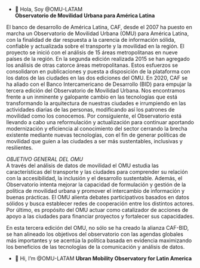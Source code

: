 - 👋 Hola, Soy @OMU-LATAM <br>
**Observatorio de Movilidad Urbana para América Latina**<br>

El banco de desarrollo de América Latina, CAF, desde el 2007 ha puesto en marcha un Observatorio de Movilidad Urbana (OMU) para América Latina, con la finalidad de dar respuesta a la carencia de información sólida, confiable y actualizada sobre el transporte y la movilidad en la región. 
El proyecto se inició con el análisis de 15 áreas metropolitanas en nueve países de la región. En la segunda edición realizada 2015 se han agregado los análisis de otras catorce áreas metropolitanas. Estos esfuerzos se consolidaron en publicaciones y puesta a disposición de la plataforma con los datos de las ciudades en las dos ediciones del OMU. 
En 2020, CAF se ha aliado con el Banco Intercamericano de Desarrollo (BID) para empujar la tercera edición del Observatorio de Movilidad Urbana. Nos encontramos frente a un inminente y galopante cambio en las tecnologías que está transformando la arquitectura de nuestras ciudades e irrumpiendo en las actividades diarias de las personas, modificando así los patrones de movilidad como los conocemos. 
Por consiguiente, el Observatorio está llevando a cabo una reformulación y actualización para continuar aportando modernización y eficiencia al conocimiento del sector cerrando la brecha existente mediante nuevas tecnologías, con el fin de generar políticas de movilidad que guíen a las ciudades a ser más sustentables, inclusivas y resilientes.

_OBJETIVO GENERAL DEL OMU_<br>
A través del análisis de datos de movilidad el OMU estudia las características del transporte y las ciudades para comprender su relación con la accesibilidad, la inclusión y el desarrollo sustentable. 
Además, el Observatorio intenta mejorar la capacidad de formulación y gestión de la política de movilidad urbana y promover el intercambio de información y buenas prácticas. 
El OMU alienta debates participativos basados en datos sólidos y busca establecer redes de cooperación entre los distintos actores. 
Por último, es propósito del OMU actuar como catalizador de acciones de apoyo a las ciudades para financiar proyectos y fortalecer sus capacidades. 

En esta tercera edición del OMU, no sólo se ha creado la alianza CAF-BID, se han alineado los objetivos del observatorio con las agendas globales más importantes y se acentúa la política basada en evidencia maximizando los beneficios de las tecnologías de la comunicación y análisis de datos. 


- 👋 Hi, I’m @OMU-LATAM
**Ubran Mobility Observatory for Latin America**<br>
